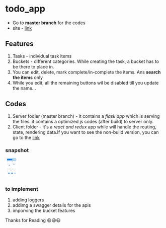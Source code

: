 # todo_app

* Go to **master branch** for the codes
* site - [link](https://todoappteddy.herokuapp.com/)


## Features

1. Tasks - individual task items
2. Buckets - different categories. While creating the task, a bucket has to be there to place in.
3. You can edit, delete, mark complete/in-complete the items. Ans **search the items** only
4. While you edit, all the remaining buttons wil be disabled till you update the name...

## Codes

1. Server fodler (master branch) - it contains a *flask app* which is serving the files. it contains a optimized js codes (after build) to server only.
2. Client folder  - it's a *react and redux* app while will handle the routing, state, rendering data.If you want to see the non-build version, you can go to the [link](https://github.com/teddcp2/todo_react_redux_app/tree/master/Client)


### snapshot

<img src="screencapture-todoappteddy-herokuapp-2021-01-08-07_36_42.png" height="60vh" width="40vw" alt="snapshot"/>



### to implement
1. adding loggers 
2. addimg a swagger details for the apis
3. imporving the bucket features 


Thanks for Reading :smiley::smiley::smiley:

